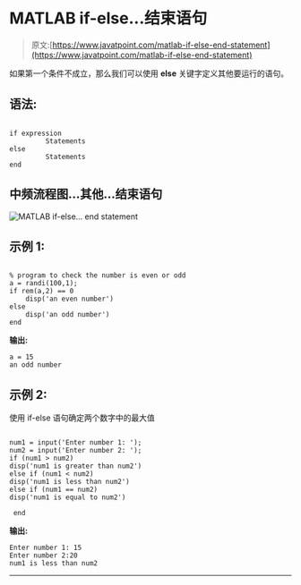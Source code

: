 # MATLAB if-else...结束语句

> 原文:[https://www.javatpoint.com/matlab-if-else-end-statement](https://www.javatpoint.com/matlab-if-else-end-statement)

如果第一个条件不成立，那么我们可以使用 **else** 关键字定义其他要运行的语句。

## 语法:

```

if expression
         Statements
else
         Statements
end

```

## 中频流程图...其他...结束语句

![MATLAB if-else... end statement](../Images/162373b47f9542275a3c397ce8947050.png)

## 示例 1:

```

% program to check the number is even or odd
a = randi(100,1);
if rem(a,2) == 0
    disp('an even number')
else
    disp('an odd number')
end

```

**输出:**

```
a = 15
an odd number

```

## 示例 2:

使用 if-else 语句确定两个数字中的最大值

```

num1 = input('Enter number 1: '); 
num2 = input('Enter number 2: ');
if (num1 > num2) 
disp('num1 is greater than num2') 
else if (num1 < num2) 
disp('num1 is less than num2') 
else if (num1 == num2) 
disp('num1 is equal to num2')

 end

```

**输出:**

```
Enter number 1: 15
Enter number 2:20
num1 is less than num2

```

* * *